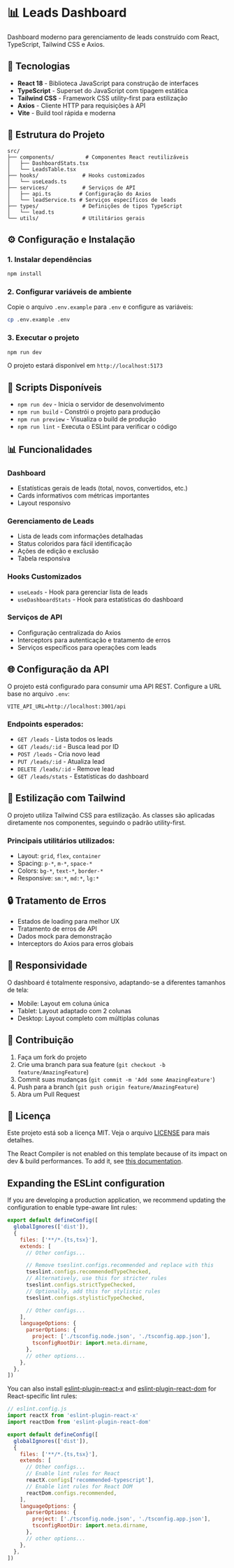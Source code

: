 # 📊 Leads Dashboard

Dashboard moderno para gerenciamento de leads construído com React, TypeScript, Tailwind CSS e Axios.

## 🚀 Tecnologias

- **React 18** - Biblioteca JavaScript para construção de interfaces
- **TypeScript** - Superset do JavaScript com tipagem estática
- **Tailwind CSS** - Framework CSS utility-first para estilização
- **Axios** - Cliente HTTP para requisições à API
- **Vite** - Build tool rápida e moderna

## 📁 Estrutura do Projeto

```
src/
├── components/          # Componentes React reutilizáveis
│   ├── DashboardStats.tsx
│   └── LeadsTable.tsx
├── hooks/              # Hooks customizados
│   └── useLeads.ts
├── services/           # Serviços de API
│   ├── api.ts         # Configuração do Axios
│   └── leadService.ts # Serviços específicos de leads
├── types/              # Definições de tipos TypeScript
│   └── lead.ts
└── utils/              # Utilitários gerais
```

## ⚙️ Configuração e Instalação

### 1. Instalar dependências
```bash
npm install
```

### 2. Configurar variáveis de ambiente
Copie o arquivo `.env.example` para `.env` e configure as variáveis:
```bash
cp .env.example .env
```

### 3. Executar o projeto
```bash
npm run dev
```

O projeto estará disponível em `http://localhost:5173`

## 🔧 Scripts Disponíveis

- `npm run dev` - Inicia o servidor de desenvolvimento
- `npm run build` - Constrói o projeto para produção
- `npm run preview` - Visualiza o build de produção
- `npm run lint` - Executa o ESLint para verificar o código

## 📊 Funcionalidades

### Dashboard
- Estatísticas gerais de leads (total, novos, convertidos, etc.)
- Cards informativos com métricas importantes
- Layout responsivo

### Gerenciamento de Leads
- Lista de leads com informações detalhadas
- Status coloridos para fácil identificação
- Ações de edição e exclusão
- Tabela responsiva

### Hooks Customizados
- `useLeads` - Hook para gerenciar lista de leads
- `useDashboardStats` - Hook para estatísticas do dashboard

### Serviços de API
- Configuração centralizada do Axios
- Interceptors para autenticação e tratamento de erros
- Serviços específicos para operações com leads

## 🌐 Configuração da API

O projeto está configurado para consumir uma API REST. Configure a URL base no arquivo `.env`:

```env
VITE_API_URL=http://localhost:3001/api
```

### Endpoints esperados:
- `GET /leads` - Lista todos os leads
- `GET /leads/:id` - Busca lead por ID
- `POST /leads` - Cria novo lead
- `PUT /leads/:id` - Atualiza lead
- `DELETE /leads/:id` - Remove lead
- `GET /leads/stats` - Estatísticas do dashboard

## 🎨 Estilização com Tailwind

O projeto utiliza Tailwind CSS para estilização. As classes são aplicadas diretamente nos componentes, seguindo o padrão utility-first.

### Principais utilitários utilizados:
- Layout: `grid`, `flex`, `container`
- Spacing: `p-*`, `m-*`, `space-*`
- Colors: `bg-*`, `text-*`, `border-*`
- Responsive: `sm:*`, `md:*`, `lg:*`

## 🔒 Tratamento de Erros

- Estados de loading para melhor UX
- Tratamento de erros de API
- Dados mock para demonstração
- Interceptors do Axios para erros globais

## 📱 Responsividade

O dashboard é totalmente responsivo, adaptando-se a diferentes tamanhos de tela:
- Mobile: Layout em coluna única
- Tablet: Layout adaptado com 2 colunas
- Desktop: Layout completo com múltiplas colunas

## 🤝 Contribuição

1. Faça um fork do projeto
2. Crie uma branch para sua feature (`git checkout -b feature/AmazingFeature`)
3. Commit suas mudanças (`git commit -m 'Add some AmazingFeature'`)
4. Push para a branch (`git push origin feature/AmazingFeature`)
5. Abra um Pull Request

## 📄 Licença

Este projeto está sob a licença MIT. Veja o arquivo [LICENSE](LICENSE) para mais detalhes.

The React Compiler is not enabled on this template because of its impact on dev & build performances. To add it, see [this documentation](https://react.dev/learn/react-compiler/installation).

## Expanding the ESLint configuration

If you are developing a production application, we recommend updating the configuration to enable type-aware lint rules:

```js
export default defineConfig([
  globalIgnores(['dist']),
  {
    files: ['**/*.{ts,tsx}'],
    extends: [
      // Other configs...

      // Remove tseslint.configs.recommended and replace with this
      tseslint.configs.recommendedTypeChecked,
      // Alternatively, use this for stricter rules
      tseslint.configs.strictTypeChecked,
      // Optionally, add this for stylistic rules
      tseslint.configs.stylisticTypeChecked,

      // Other configs...
    ],
    languageOptions: {
      parserOptions: {
        project: ['./tsconfig.node.json', './tsconfig.app.json'],
        tsconfigRootDir: import.meta.dirname,
      },
      // other options...
    },
  },
])
```

You can also install [eslint-plugin-react-x](https://github.com/Rel1cx/eslint-react/tree/main/packages/plugins/eslint-plugin-react-x) and [eslint-plugin-react-dom](https://github.com/Rel1cx/eslint-react/tree/main/packages/plugins/eslint-plugin-react-dom) for React-specific lint rules:

```js
// eslint.config.js
import reactX from 'eslint-plugin-react-x'
import reactDom from 'eslint-plugin-react-dom'

export default defineConfig([
  globalIgnores(['dist']),
  {
    files: ['**/*.{ts,tsx}'],
    extends: [
      // Other configs...
      // Enable lint rules for React
      reactX.configs['recommended-typescript'],
      // Enable lint rules for React DOM
      reactDom.configs.recommended,
    ],
    languageOptions: {
      parserOptions: {
        project: ['./tsconfig.node.json', './tsconfig.app.json'],
        tsconfigRootDir: import.meta.dirname,
      },
      // other options...
    },
  },
])
```
